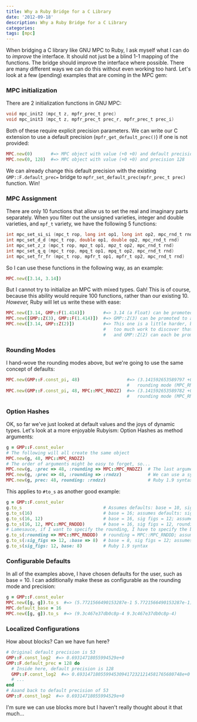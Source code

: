```yaml
---
title: Why a Ruby Bridge for a C Library
date: '2012-09-18'
description: Why a Ruby Bridge for a C Library
categories:
tags: [mpc]
---
```


When bridging a C library like GNU MPC to Ruby, I ask myself what I can do to _improve_ the interface. It should not just be a blind 1-1 mapping of the functions. The bridge should improve the interface where possible. There are many different ways we can do this without even working too hard. Let's look at a few (pending) examples that are coming in the MPC gem:

### MPC initialization

There are 2 initialization functions in GNU MPC:

```c
void mpc_init2 (mpc_t z, mpfr_prec_t prec)
void mpc_init3 (mpc_t z, mpfr_prec_t prec_r, mpfr_prec_t prec_i)
```

Both of these require explicit precision parameters. We can write our C extension to use a default precision (`mpfr_get_default_prec()`) if one is not provided:

```ruby
MPC.new(0)       #=> MPC object with value (+0 +0) and default precision
MPC.new(0, 128)  #=> MPC object with value (+0 +0) and precision 128
```

We can already change this default precision with the existing `GMP::F.default_prec=` bridge to `mpfr_set_default_prec(mpfr_prec_t prec)` function. Win!

### MPC Assignment

There are only 10 functions that allow us to set the real and imaginary parts separately. When you filter out the unsigned varieties, integer and double varieties, and `mpf_t` variety, we have the following 5 functions:

```c
int mpc_set_si_si (mpc_t rop, long int op1, long int op2, mpc_rnd_t rnd)
int mpc_set_d_d (mpc_t rop, double op1, double op2, mpc_rnd_t rnd)
int mpc_set_z_z (mpc_t rop, mpz_t op1, mpz_t op2, mpc_rnd_t rnd)
int mpc_set_q_q (mpc_t rop, mpq_t op1, mpq_t op2, mpc_rnd_t rnd)
int mpc_set_fr_fr (mpc_t rop, mpfr_t op1, mpfr_t op2, mpc_rnd_t rnd)
```

So I can use these functions in the following way, as an example:

```ruby
MPC.new([3.14, 3.14])
```

But I cannot try to initialize an MPC with mixed types. Gah! This is of course, because this ability would require 100 functions, rather than our existing 10. _However,_ Ruby will let us write these with ease:

```ruby
MPC.new([3.14, GMP::F(1.414)])       #=> 3.14 (a Float) can be promoted to a GMP::F
MPC.new([GMP::Z(3), GMP::F(1.414)])  #=> GMP::Z(3) can be promoted to a GMP::F
MPC.new([3.14, GMP::Z(2)])           #=> This one is a little harder, but it shouldn't be
                                     #   too much work to discover that 3.14 (a Float),
                                     #   and GMP::Z(2) can each be promoted to GMP::F.
```

### Rounding Modes

I hand-wove the rounding modes above, but we're going to use the same concept of defaults:

```ruby
MPC.new(GMP::F.const_pi, 48)                  #=> (3.141592653589797 +0) with precision 48 and default
                                              #   rounding mode (MPC_RNDNN)
MPC.new(GMP::F.const_pi, 48, MPC::MPC_RNDZZ)  #=> (3.141592653589782 +0) with precision 48 and default
                                              #   rounding mode (MPC_RNDZZ)
```

### Option Hashes

OK, so far we've just looked at default values and the joys of dynamic types. Let's look at a more enjoyable Rubyism: Option Hashes as method arguments:

```ruby
g = GMP::F.const_euler
# The following will all create the same object
MPC.new(g, 48, MPC::MPC_RNDZZ)
# The order of arguments might be easy to forget, so...
MPC.new(g, :prec => 48, :rounding => MPC::MPC_RNDZZ)  # The last argument can just be a Hash
MPC.new(g, :prec => 48, :rounding => :rndzz)          # We can use a symbol to represent the rounding mode
MPC.new(g, prec: 48, rounding: :rndzz)                # Ruby 1.9 syntax
```

This applies to `#to_s` as another good example:

```ruby
g = GMP::F.const_euler
g.to_s                               # Assumes defaults: base = 10, sig figs = 0, rounding = MPC::MPC_RNDNN
g.to_s(16)                           # base = 16; assumes defaults: sig figs = 0, rounding = MPC::MPC_RNDNN
g.to_s(16, 12)                       # base = 16, sig figs = 12; assumes default: rounding = MPC::MPC_RNDNN
g.to_s(16, 12, MPC::MPC_RNDDD)       # base = 16, sig figs = 12, rounding mode = MPC::MPC_RNDDD
# Lamesauce, if I want to specify the rounding, I have to specify the base and the sig figs?
g.to_s(:rounding => MPC::MPC_RNDDD)  # rounding = MPC::MPC_RNDDD; assumes default: base = 10, sig figs = 0
g.to_s(:sig_figs => 12, :base => 8)  # base = 8, sig figs = 12; assumes default: rounding = MPC::MPC_RNDNN
g.to_s(sig_figs: 12, base: 8)        # Ruby 1.9 syntax
```

### Configurable Defaults

In all of the examples above, I have chosen defaults for the user, such as base = 10. I can additionally make these as configurable as the rounding mode and precision:

```ruby
g = GMP::F.const_euler
MPC.new([g, g]).to_s  #=> (5.7721566490153287e-1 5.7721566490153287e-1)
MPC.default_base = 16
MPC.new([g, g]).to_s  #=> (9.3c467e37db0c8p-4 9.3c467e37db0c8p-4)
```

### Localized Configurations

How about blocks? Can we have fun here?

```ruby
# Original default precision is 53
GMP::F.const_log2  #=> 0.69314718055994529e+0
GMP::F.default_prec = 128 do
  # Inside here, default precision is 128
  GMP::F.const_log2  #=> 0.6931471805599453094172321214581765680748e+0
  # ...
end
# Aaand back to default precision of 53
GMP::F.const_log2  #=> 0.69314718055994529e+0
```

I'm sure we can use blocks more but I haven't really thought about it that much...
